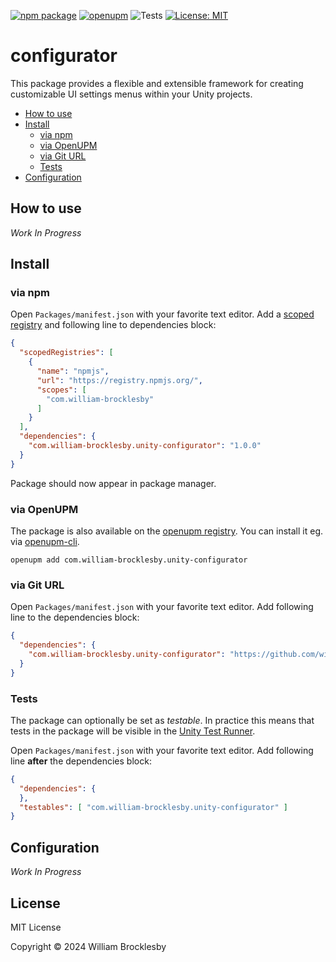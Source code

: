 [![npm package](https://img.shields.io/npm/v/com.william-brocklesby.unity-configurator)](https://www.npmjs.com/package/com.william-brocklesby.unity-configurator)
[![openupm](https://img.shields.io/npm/v/com.william-brocklesby.unity-configurator?label=openupm&registry_uri=https://package.openupm.com)](https://openupm.com/packages/com.william-brocklesby.unity-configurator/)
![Tests](https://github.com/william-brocklesby/unity-configurator/workflows/Tests/badge.svg)
[![License: MIT](https://img.shields.io/badge/License-MIT-green.svg)](https://opensource.org/licenses/MIT)

# configurator

This package provides a flexible and extensible framework for creating customizable UI settings menus within your Unity projects.

- [How to use](#how-to-use)
- [Install](#install)
  - [via npm](#via-npm)
  - [via OpenUPM](#via-openupm)
  - [via Git URL](#via-git-url)
  - [Tests](#tests)
- [Configuration](#configuration)

<!-- toc -->

## How to use

*Work In Progress*

## Install

### via npm

Open `Packages/manifest.json` with your favorite text editor. Add a [scoped registry](https://docs.unity3d.com/Manual/upm-scoped.html) and following line to dependencies block:
```json
{
  "scopedRegistries": [
    {
      "name": "npmjs",
      "url": "https://registry.npmjs.org/",
      "scopes": [
        "com.william-brocklesby"
      ]
    }
  ],
  "dependencies": {
    "com.william-brocklesby.unity-configurator": "1.0.0"
  }
}
```
Package should now appear in package manager.

### via OpenUPM

The package is also available on the [openupm registry](https://openupm.com/packages/com.william-brocklesby.unity-configurator). You can install it eg. via [openupm-cli](https://github.com/openupm/openupm-cli).

```
openupm add com.william-brocklesby.unity-configurator
```

### via Git URL

Open `Packages/manifest.json` with your favorite text editor. Add following line to the dependencies block:
```json
{
  "dependencies": {
    "com.william-brocklesby.unity-configurator": "https://github.com/william-brocklesby/unity-configurator.git"
  }
}
```

### Tests

The package can optionally be set as *testable*.
In practice this means that tests in the package will be visible in the [Unity Test Runner](https://docs.unity3d.com/2017.4/Documentation/Manual/testing-editortestsrunner.html).

Open `Packages/manifest.json` with your favorite text editor. Add following line **after** the dependencies block:
```json
{
  "dependencies": {
  },
  "testables": [ "com.william-brocklesby.unity-configurator" ]
}
```

## Configuration

*Work In Progress*

## License

MIT License

Copyright © 2024 William Brocklesby
